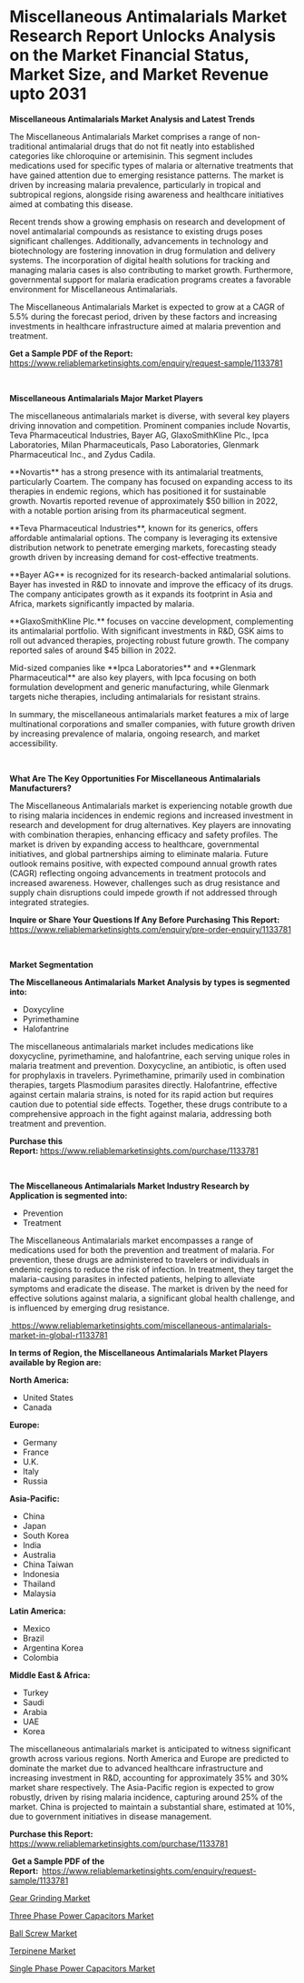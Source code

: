 <p><h1>Miscellaneous Antimalarials Market Research Report Unlocks Analysis on the Market Financial Status, Market Size, and Market Revenue upto 2031</h1></p><p><strong>Miscellaneous Antimalarials Market Analysis and Latest Trends</strong></p>
<p><p>The Miscellaneous Antimalarials Market comprises a range of non-traditional antimalarial drugs that do not fit neatly into established categories like chloroquine or artemisinin. This segment includes medications used for specific types of malaria or alternative treatments that have gained attention due to emerging resistance patterns. The market is driven by increasing malaria prevalence, particularly in tropical and subtropical regions, alongside rising awareness and healthcare initiatives aimed at combating this disease.</p><p>Recent trends show a growing emphasis on research and development of novel antimalarial compounds as resistance to existing drugs poses significant challenges. Additionally, advancements in technology and biotechnology are fostering innovation in drug formulation and delivery systems. The incorporation of digital health solutions for tracking and managing malaria cases is also contributing to market growth. Furthermore, governmental support for malaria eradication programs creates a favorable environment for Miscellaneous Antimalarials.</p><p>The Miscellaneous Antimalarials Market is expected to grow at a CAGR of 5.5% during the forecast period, driven by these factors and increasing investments in healthcare infrastructure aimed at malaria prevention and treatment.</p></p>
<p><strong>Get a Sample PDF of the Report:&nbsp;</strong> <a href="https://www.reliablemarketinsights.com/enquiry/request-sample/1133781?utm_campaign=1332&utm_medium=2&utm_source=Github&utm_content=ia&utm_term=08102024&utm_id=miscellaneous-antimalarials">https://www.reliablemarketinsights.com/enquiry/request-sample/1133781</a></p>
<p>&nbsp;</p>
<p><strong>Miscellaneous Antimalarials Major Market Players</strong></p>
<p><p>The miscellaneous antimalarials market is diverse, with several key players driving innovation and competition. Prominent companies include Novartis, Teva Pharmaceutical Industries, Bayer AG, GlaxoSmithKline Plc., Ipca Laboratories, Milan Pharmaceuticals, Paso Laboratories, Glenmark Pharmaceutical Inc., and Zydus Cadila.</p><p>**Novartis** has a strong presence with its antimalarial treatments, particularly Coartem. The company has focused on expanding access to its therapies in endemic regions, which has positioned it for sustainable growth. Novartis reported revenue of approximately $50 billion in 2022, with a notable portion arising from its pharmaceutical segment.</p><p>**Teva Pharmaceutical Industries**, known for its generics, offers affordable antimalarial options. The company is leveraging its extensive distribution network to penetrate emerging markets, forecasting steady growth driven by increasing demand for cost-effective treatments.</p><p>**Bayer AG** is recognized for its research-backed antimalarial solutions. Bayer has invested in R&D to innovate and improve the efficacy of its drugs. The company anticipates growth as it expands its footprint in Asia and Africa, markets significantly impacted by malaria.</p><p>**GlaxoSmithKline Plc.** focuses on vaccine development, complementing its antimalarial portfolio. With significant investments in R&D, GSK aims to roll out advanced therapies, projecting robust future growth. The company reported sales of around $45 billion in 2022.</p><p>Mid-sized companies like **Ipca Laboratories** and **Glenmark Pharmaceutical** are also key players, with Ipca focusing on both formulation development and generic manufacturing, while Glenmark targets niche therapies, including antimalarials for resistant strains.</p><p>In summary, the miscellaneous antimalarials market features a mix of large multinational corporations and smaller companies, with future growth driven by increasing prevalence of malaria, ongoing research, and market accessibility.</p></p>
<p>&nbsp;</p>
<p><strong>What Are The Key Opportunities For Miscellaneous Antimalarials Manufacturers?</strong></p>
<p><p>The Miscellaneous Antimalarials market is experiencing notable growth due to rising malaria incidences in endemic regions and increased investment in research and development for drug alternatives. Key players are innovating with combination therapies, enhancing efficacy and safety profiles. The market is driven by expanding access to healthcare, governmental initiatives, and global partnerships aiming to eliminate malaria. Future outlook remains positive, with expected compound annual growth rates (CAGR) reflecting ongoing advancements in treatment protocols and increased awareness. However, challenges such as drug resistance and supply chain disruptions could impede growth if not addressed through integrated strategies.</p></p>
<p><strong>Inquire or Share Your Questions If Any Before Purchasing This Report:</strong> <a href="https://www.reliablemarketinsights.com/enquiry/pre-order-enquiry/1133781?utm_campaign=1332&utm_medium=2&utm_source=Github&utm_content=ia&utm_term=08102024&utm_id=miscellaneous-antimalarials">https://www.reliablemarketinsights.com/enquiry/pre-order-enquiry/1133781</a></p>
<p>&nbsp;</p>
<p><strong>Market Segmentation</strong></p>
<p><strong>The Miscellaneous Antimalarials Market Analysis by types is segmented into:</strong></p>
<p><ul><li>Doxycyline</li><li>Pyrimethamine</li><li>Halofantrine</li></ul></p>
<p><p>The miscellaneous antimalarials market includes medications like doxycycline, pyrimethamine, and halofantrine, each serving unique roles in malaria treatment and prevention. Doxycycline, an antibiotic, is often used for prophylaxis in travelers. Pyrimethamine, primarily used in combination therapies, targets Plasmodium parasites directly. Halofantrine, effective against certain malaria strains, is noted for its rapid action but requires caution due to potential side effects. Together, these drugs contribute to a comprehensive approach in the fight against malaria, addressing both treatment and prevention.</p></p>
<p><strong>Purchase this Report:&nbsp;</strong><a href="https://www.reliablemarketinsights.com/purchase/1133781?utm_campaign=1332&utm_medium=2&utm_source=Github&utm_content=ia&utm_term=08102024&utm_id=miscellaneous-antimalarials">https://www.reliablemarketinsights.com/purchase/1133781</a></p>
<p>&nbsp;</p>
<p><strong>The Miscellaneous Antimalarials Market Industry Research by Application is segmented into:</strong></p>
<p><ul><li>Prevention</li><li>Treatment</li></ul></p>
<p><p>The Miscellaneous Antimalarials market encompasses a range of medications used for both the prevention and treatment of malaria. For prevention, these drugs are administered to travelers or individuals in endemic regions to reduce the risk of infection. In treatment, they target the malaria-causing parasites in infected patients, helping to alleviate symptoms and eradicate the disease. The market is driven by the need for effective solutions against malaria, a significant global health challenge, and is influenced by emerging drug resistance.</p></p>
<p><a href="https://www.reliablemarketinsights.com/miscellaneous-antimalarials-market-in-global-r1133781?utm_campaign=1332&utm_medium=2&utm_source=Github&utm_content=ia&utm_term=08102024&utm_id=miscellaneous-antimalarials">&nbsp;https://www.reliablemarketinsights.com/miscellaneous-antimalarials-market-in-global-r1133781</a></p>
<p><strong>In terms of Region, the Miscellaneous Antimalarials Market Players available by Region are:</strong></p>
<p>
    <p> <strong> North America: </strong>
        <ul>
            <li>United States</li>
            <li>Canada</li>
        </ul>
        </p> 
    <p> <strong> Europe: </strong>
        <ul>
            <li>Germany</li>
            <li>France</li>
            <li>U.K.</li>
            <li>Italy</li>
            <li>Russia</li>
        </ul>
        </p> 
    <p> <strong> Asia-Pacific: </strong>
        <ul>
            <li>China</li>
            <li>Japan</li>
            <li>South Korea</li>
            <li>India</li>
            <li>Australia</li>
            <li>China Taiwan</li>
            <li>Indonesia</li>
            <li>Thailand</li>
            <li>Malaysia</li>
        </ul>
        </p> 
    <p> <strong> Latin America: </strong>
        <ul>
            <li>Mexico</li>
            <li>Brazil</li>
            <li>Argentina Korea</li>
            <li>Colombia</li>
        </ul>
        </p> 
    <p> <strong> Middle East & Africa: </strong>
        <ul>
            <li>Turkey</li>
            <li>Saudi</li>
            <li>Arabia</li>
            <li>UAE</li>
            <li>Korea</li>
        </ul>
    </p>
    </p>
<p><p>The miscellaneous antimalarials market is anticipated to witness significant growth across various regions. North America and Europe are predicted to dominate the market due to advanced healthcare infrastructure and increasing investment in R&D, accounting for approximately 35% and 30% market share respectively. The Asia-Pacific region is expected to grow robustly, driven by rising malaria incidence, capturing around 25% of the market. China is projected to maintain a substantial share, estimated at 10%, due to government initiatives in disease management.</p></p>
<p><strong>Purchase this Report: </strong><a href="https://www.reliablemarketinsights.com/purchase/1133781?utm_campaign=1332&utm_medium=2&utm_source=Github&utm_content=ia&utm_term=08102024&utm_id=miscellaneous-antimalarials">https://www.reliablemarketinsights.com/purchase/1133781</a></p>
<p>&nbsp;<strong>Get a Sample PDF of the Report:&nbsp;&nbsp;</strong><a href="https://www.reliablemarketinsights.com/enquiry/request-sample/1133781?utm_campaign=1332&utm_medium=2&utm_source=Github&utm_content=ia&utm_term=08102024&utm_id=miscellaneous-antimalarials">https://www.reliablemarketinsights.com/enquiry/request-sample/1133781</a></p>
<p><strong></strong></p>
<p><p><a href="https://www.linkedin.com/pulse/emerging-technologies-reshaping-gear-grinding-market-impact-t5nee?utm_campaign=1332&utm_medium=2&utm_source=Github&utm_content=ia&utm_term=08102024&utm_id=miscellaneous-antimalarials">Gear Grinding Market</a></p><p><a href="https://issuu.com/reportprime-2/docs/three-phase-power-capacitors-market_1fbe0be4e3f598?utm_campaign=1332&utm_medium=2&utm_source=Github&utm_content=ia&utm_term=08102024&utm_id=miscellaneous-antimalarials">Three Phase Power Capacitors Market</a></p><p><a href="https://www.linkedin.com/pulse/insights-ball-screw-industry-market-financial-status-size-revenue-xzlzc?utm_campaign=1332&utm_medium=2&utm_source=Github&utm_content=ia&utm_term=08102024&utm_id=miscellaneous-antimalarials">Ball Screw Market</a></p><p><a href="https://www.linkedin.com/pulse/global-terpinene-market-analysis-trends-forecasts-growth-opportunities-bolte?utm_campaign=1332&utm_medium=2&utm_source=Github&utm_content=ia&utm_term=08102024&utm_id=miscellaneous-antimalarials">Terpinene Market</a></p><p><a href="https://issuu.com/reportprime-2/docs/single-phase-power-capacitors-marke_c6d4ddca228393?utm_campaign=1332&utm_medium=2&utm_source=Github&utm_content=ia&utm_term=08102024&utm_id=miscellaneous-antimalarials">Single Phase Power Capacitors Market</a></p></p>